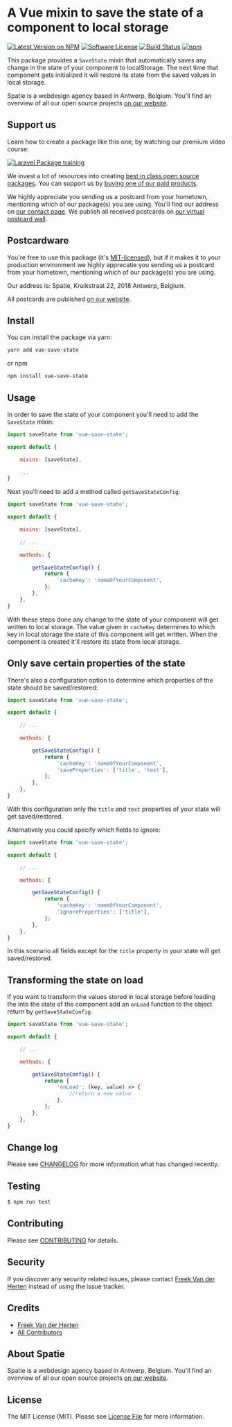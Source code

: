 # A Vue mixin to save the state of a component to local storage

[![Latest Version on NPM](https://img.shields.io/npm/v/vue-save-state.svg?style=flat-square)](https://npmjs.com/package/vue-save-state)
[![Software License](https://img.shields.io/badge/license-MIT-brightgreen.svg?style=flat-square)](LICENSE.md)
[![Build Status](https://img.shields.io/travis/spatie/vue-save-state/master.svg?style=flat-square)](https://travis-ci.org/spatie/vue-save-state)
[![npm](https://img.shields.io/npm/dt/vue-save-state.svg?style=flat-square)](https://npmjs.com/package/vue-save-state)

This package provides a `SaveState` mixin that automatically saves any change in the state of your component to localStorage. The next time that component gets initialized it will restore its state from the saved values in local storage.

Spatie is a webdesign agency based in Antwerp, Belgium. You'll find an overview of all our open source projects [on our website](https://spatie.be/opensource).

## Support us

Learn how to create a package like this one, by watching our premium video course:

[![Laravel Package training](https://spatie.be/github/package-training.jpg)](https://laravelpackage.training)

We invest a lot of resources into creating [best in class open source packages](https://spatie.be/open-source). You can support us by [buying one of our paid products](https://spatie.be/open-source/support-us).

We highly appreciate you sending us a postcard from your hometown, mentioning which of our package(s) you are using. You'll find our address on [our contact page](https://spatie.be/about-us). We publish all received postcards on [our virtual postcard wall](https://spatie.be/open-source/postcards).

## Postcardware

You're free to use this package (it's [MIT-licensed](LICENSE.md)), but if it makes it to your production environment we highly apprecatie you sending us a postcard from your hometown, mentioning which of our package(s) you are using.

Our address is: Spatie, Kruikstraat 22, 2018 Antwerp, Belgium.

All postcards are published [on our website](https://spatie.be/en/opensource/postcards).

## Install

You can install the package via yarn:

```bash
yarn add vue-save-state
```

or npm

```bash
npm install vue-save-state
```

## Usage

In order to save the state of your component you'll need to add the `SaveState` mixin:

```js
import saveState from 'vue-save-state';

export default {

    mixins: [saveState],

    ...
}
```

Next you'll need to add a method called `getSaveStateConfig`:

```js
import saveState from 'vue-save-state';

export default {

    mixins: [saveState],
    
    // ...

    methods: {

        getSaveStateConfig() {
            return {
                'cacheKey': 'nameOfYourComponent',
            };
        },
    },
}
```

With these steps done any change to the state of your component will get written to local storage. The value given in `cacheKey` determines to which key in local storage the state of this component will get written. When the component is created it'll restore its state from local storage.

## Only save certain properties of the state

There's also a configuration option to determine which properties of the state should be saved/restored:

```js
import saveState from 'vue-save-state';

export default {
    
    // ...

    methods: {

        getSaveStateConfig() {
            return {
                'cacheKey': 'nameOfYourComponent',
                'saveProperties': ['title', 'text'],
            };
        },
    },
}
```
With this configuration only the `title` and `text` properties of your state will get saved/restored.

Alternatively you could specify which fields to ignore:

```js
import saveState from 'vue-save-state';

export default {

    // ...

    methods: {

        getSaveStateConfig() {
            return {
                'cacheKey': 'nameOfYourComponent',
                'ignoreProperties': ['title'],
            };
        },
    },
}
```

In this scenario all fields except for the `title` property in your state will get saved/restored.

## Transforming the state on load

If you want to transform the values stored in local storage before loading the into the state of the component add an `onLoad` function to the object return by `getSaveStateConfig`.

```js
import saveState from 'vue-save-state';

export default {

    // ...

    methods: {

        getSaveStateConfig() {
            return {
                'onLoad': (key, value) => {
                    //return a new value
                },
            };
        },
    },
}
```

## Change log

Please see [CHANGELOG](CHANGELOG.md) for more information what has changed recently.

## Testing

``` bash
$ npm run test
```

## Contributing

Please see [CONTRIBUTING](CONTRIBUTING.md) for details.

## Security

If you discover any security related issues, please contact [Freek Van der Herten](https://github.com/freekmurze) instead of using the issue tracker.

## Credits

- [Freek Van der Herten](https://github.com/freekmurze)
- [All Contributors](../../contributors)

## About Spatie
Spatie is a webdesign agency based in Antwerp, Belgium. You'll find an overview of all our open source projects [on our website](https://spatie.be/opensource).

## License

The MIT License (MIT). Please see [License File](LICENSE.md) for more information.
